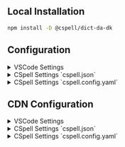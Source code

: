 ## Local Installation

```sh
npm install -D @cspell/dict-da-dk
```

## Configuration

<details>
<summary>VSCode Settings</summary>

Add the following to your VSCode settings:

**`.vscode/settings.json`**

```jsonc
{
  "cSpell.import": ["@cspell/dict-da-dk/cspell-ext.json"],
  "cSpell.language": "da, da-DK",
}
```

</details>

<details>
<summary>CSpell Settings `cspell.json`</summary>

**`cspell.json`**

```jsonc
{
  "import": ["@cspell/dict-da-dk/cspell-ext.json"],
  "language": "da, da-DK",
}
```

</details>

<details>
<summary>CSpell Settings `cspell.config.yaml`</summary>

**`cspell.config.yaml`**

```yaml
import:
  - '@cspell/dict-da-dk/cspell-ext.json'
language: da, da-DK
```

</details>

## CDN Configuration

<details>
<summary>VSCode Settings</summary>

Add the following to your VSCode settings:

**`.vscode/settings.json`**

```jsonc
{
  "cSpell.import": ["https://cdn.jsdelivr.net/npm/@cspell/dict-da-dk@latest/cspell-ext.json/cspell-ext.json"],
  "cSpell.language": "da, da-DK",
}
```

</details>

<details>
<summary>CSpell Settings `cspell.json`</summary>

**`cspell.json`**

```jsonc
{
  "import": ["https://cdn.jsdelivr.net/npm/@cspell/dict-da-dk@latest/cspell-ext.json/cspell-ext.json"],
  "language": "da, da-DK",
}
```

</details>

<details>
<summary>CSpell Settings `cspell.config.yaml`</summary>

**`cspell.config.yaml`**

```yaml
import:
  - https://cdn.jsdelivr.net/npm/@cspell/dict-da-dk@latest/cspell-ext.json/cspell-ext.json
language: da, da-DK
```

</details>
